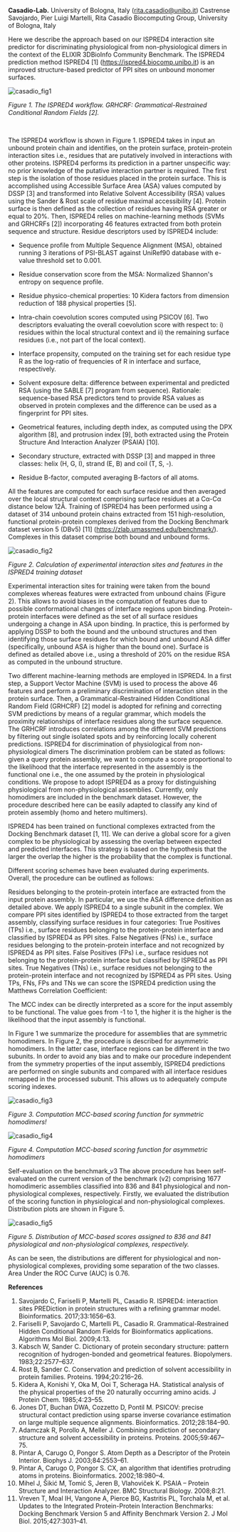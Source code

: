 **Casadio-Lab.**   University of Bologna, Italy   (rita.casadio@unibo.it)
Castrense Savojardo, Pier Luigi Martelli, Rita Casadio Biocomputing Group, University of Bologna, Italy

Here we describe the approach based on our ISPRED4 interaction site predictor for discriminating physiological from non-physiological dimers in the context of the ELIXIR 3DBioInfo Community Benchmark.
The ISPRED4 prediction method
ISPRED4 [1] (https://ispred4.biocomp.unibo.it) is an improved structure-based predictor of PPI sites on unbound monomer surfaces.



 ![casadio_fig1](https://user-images.githubusercontent.com/22592827/235601016-ce7835b1-9961-421c-9353-28cbd3aadc6d.png)


*Figure 1. The ISPRED4 workflow. GRHCRF: Grammatical-Restrained Conditional Random Fields [2].*

 <br />
  
The ISPRED4 workflow is shown in Figure 1. ISPRED4 takes in input an unbound protein chain and identifies, on the protein surface, protein-protein interaction sites i.e., residues that are putatively involved in interactions with other proteins. ISPRED4 performs its prediction in a partner unspecific way: no prior knowledge of the putative interaction partner is required. The first step is the isolation of those residues placed in the protein surface. This is accomplished using Accessible Surface Area (ASA) values computed by DSSP [3] and transformed into Relative Solvent Accessibility (RSA) values using the Sander & Rost scale of residue maximal accessibility [4]. Protein surface is then defined as the collection of residues having RSA greater or equal to 20%.
Then, ISPRED4 relies on machine-learning methods (SVMs and GRHCRFs [2]) incorporating 46 features extracted from both protein sequence and structure. Residue descriptors used by ISPRED4 include:

- Sequence profile from Multiple Sequence Alignment (MSA), obtained running 3 iterations of PSI-BLAST against UniRef90 database with e-value threshold set to 0.001.

- Residue conservation score from the MSA: Normalized Shannon's entropy on sequence profile.

- Residue physico-chemical properties: 10 Kidera factors from dimension reduction of 188 physical properties [5].

- Intra-chain coevolution scores computed using PSICOV [6]. Two descriptors evaluating the overall coevolution score with respect to: i) residues within the local structural context and ii) the remaining surface residues (i.e., not part of the local context).

- Interface propensity, computed on the training set for each residue type R as the log-ratio of frequencies of R in interface and surface, respectively.

- Solvent exposure delta: difference between experimental and predicted RSA (using the SABLE [7] program from sequence). Rationale: sequence-based RSA predictors tend to provide RSA values as observed in protein complexes and the difference can be used as a fingerprint for PPI sites.

- Geometrical features, including depth index, as computed using the DPX algorithm [8], and protrusion index [9], both extracted using the Protein Structure And Interaction Analyzer (PSAIA) [10].

- Secondary structure, extracted with DSSP [3] and mapped in three classes: helix (H, G, I), strand (E, B) and coil (T, S, -).

- Residue B-factor, computed averaging B-factors of all atoms.

All the features are computed for each surface residue and then averaged over the local structural context comprising surface residues at a Cα-Cα distance below 12Å.
Training of ISPRED4 has been performed using a dataset of 314 unbound protein chains extracted from 151 high-resolution, functional protein-protein complexes derived from the Docking Benchmark dataset version 5 (DBv5) [11] (https://zlab.umassmed.edu/benchmark/). Complexes in this dataset comprise both bound and unbound forms.
 
![casadio_fig2](https://user-images.githubusercontent.com/22592827/235601033-bbdd8c3a-da92-48f3-91ac-f3af56564dff.png)

*Figure 2. Calculation of experimental interaction sites and features in the ISPRED4 training dataset*
 
Experimental interaction sites for training were taken from the bound complexes whereas features were extracted from unbound chains (Figure 2). This allows to avoid biases in the computation of features due to possible conformational changes of interface regions upon binding. Protein-protein interfaces were defined as the set of all surface residues undergoing a change in ASA upon binding. In practice, this is performed by applying DSSP to both the bound and the unbound structures and then identifying those surface residues for which bound and unbound ASA differ (specifically, unbound ASA is higher than the bound one). Surface is defined as detailed above i.e., using a threshold of 20% on the residue RSA as computed in the unbound structure.
 
Two different machine-learning methods are employed in ISPRED4. In a first step, a Support Vector Machine (SVM) is used to process the above 46 features and perform a preliminary discrimination of interaction sites in the protein surface. Then, a Grammatical-Restrained Hidden Conditional Random Field (GRHCRF) [2] model is adopted for refining and correcting SVM predictions by means of a regular grammar, which models the proximity relationships of interface residues along the surface sequence. The GRHCRF introduces correlations among the different SVM predictions by filtering out single isolated spots and by reinforcing locally coherent predictions.
ISPRED4 for discrimination of physiological from non-physiological dimers
The discrimination problem can be stated as follows: given a query protein assembly, we want to compute a score proportional to the likelihood that the interface represented in the assembly is the functional one i.e., the one assumed by the protein in physiological conditions. We propose to adopt ISPRED4 as a proxy for distinguishing physiological from non-physiological assemblies. Currently, only homodimers are included in the benchmark dataset. However, the procedure described here can be easily adapted to classify any kind of protein assembly (homo and hetero multimers).

ISPRED4 has been trained on functional complexes extracted from the Docking Benchmark dataset [1, 11].  We can derive a global score for a given complex to be physiological by assessing the overlap between expected and predicted interfaces. This strategy is based on the hypothesis that the larger the overlap the higher is the probability that the complex is functional.

Different scoring schemes have been evaluated during experiments.
Overall, the procedure can be outlined as follows:
 
Residues belonging to the protein-protein interface are extracted from the input protein assembly. In particular, we use the ASA difference definition as detailed above.
We apply ISPRED4 to a single subunit in the complex.
We compare PPI sites identified by ISPRED4 to those extracted from the target assembly, classifying surface residues in four categories:
True Positives (TPs) i.e., surface residues belonging to the protein-protein interface and classified by ISPRED4 as PPI sites.
False Negatives (FNs) i.e., surface residues belonging to the protein-protein interface and not recognized by ISPRED4 as PPI sites.
False Positives (FPs) i.e., surface residues not belonging to the protein-protein interface but classified by ISPRED4 as PPI sites.
True Negatives (TNs) i.e., surface residues not belonging to the protein-protein interface and not recognized by ISPRED4 as PPI sites.
Using TPs, FNs, FPs and TNs we can score the ISPRED4 prediction using the Matthews Correlation Coefficient:
 
The MCC index can be directly interpreted as a score for the input assembly to be functional. The value goes from -1 to 1, the higher it is the higher is the likelihood that the input assembly is functional.

In Figure 1 we summarize the procedure for assemblies that are symmetric homodimers. In Figure 2, the procedure is described for asymmetric homodimers. In the latter case, interface regions can be different in the two subunits. In order to avoid any bias and to make our procedure independent from the symmetry properties of the input assembly, ISPRED4 predictions are performed on single subunits and compared with all interface residues remapped in the processed subunit. This allows us to adequately compute scoring indexes.


![casadio_fig3](https://user-images.githubusercontent.com/22592827/235601048-141cf3c1-247c-4431-902f-97ae5dfbd507.png)


*Figure 3. Computation MCC-based scoring function for symmetric homodimers!*

 
![casadio_fig4](https://user-images.githubusercontent.com/22592827/235601059-e3653d1f-0530-4d16-913a-2dee4825be1a.png)

*Figure 4. Computation MCC-based scoring function for asymmetric homodimers*


Self-evaluation on the benchmark_v3
The above procedure has been self-evaluated on the current version of the benchmark (v2) comprising 1677 homodimeric assemblies classified into 836 and 841 physiological and non-physiological complexes, respectively.
Firstly, we evaluated the distribution of the scoring function in physiological and non-physiological complexes. Distribution plots are shown in Figure 5.

![casadio_fig5](https://user-images.githubusercontent.com/22592827/235597886-7d55e899-9ea0-4ff6-9a26-bc9105937bf6.png)


*Figure 5. Distribution of MCC-based scores assigned to 836 and 841 physiological and non-physiological complexes, respectively.*
 
As can be seen, the distributions are different for physiological and non-physiological complexes, providing some separation of the two classes. Area Under the ROC Curve (AUC) is 0.76.


**References**

1. Savojardo C, Fariselli P, Martelli PL, Casadio R. ISPRED4: interaction sites PREDiction in protein structures with a refining grammar model. Bioinformatics. 2017;33:1656–63.
2. Fariselli P, Savojardo C, Martelli PL, Casadio R. Grammatical-Restrained Hidden Conditional Random Fields for Bioinformatics applications. Algorithms Mol Biol. 2009;4:13.
3. Kabsch W, Sander C. Dictionary of protein secondary structure: pattern recognition of hydrogen-bonded and geometrical features. Biopolymers. 1983;22:2577–637.
4. Rost B, Sander C. Conservation and prediction of solvent accessibility in protein families. Proteins. 1994;20:216–26.
5. Kidera A, Konishi Y, Oka M, Ooi T, Scheraga HA. Statistical analysis of the physical properties of the 20 naturally occurring amino acids. J Protein Chem. 1985;4:23–55.
6. Jones DT, Buchan DWA, Cozzetto D, Pontil M. PSICOV: precise structural contact prediction using sparse inverse covariance estimation on large multiple sequence alignments. Bioinformatics. 2012;28:184–90.
7. Adamczak R, Porollo A, Meller J. Combining prediction of secondary structure and solvent accessibility in proteins. Proteins. 2005;59:467–75.
8. Pintar A, Carugo O, Pongor S. Atom Depth as a Descriptor of the Protein Interior. Biophys J. 2003;84:2553–61.
9. Pintar A, Carugo O, Pongor S. CX, an algorithm that identifies protruding atoms in proteins. Bioinformatics. 2002;18:980–4.
10. Mihel J, Šikić M, Tomić S, Jeren B, Vlahoviček K. PSAIA – Protein Structure and Interaction Analyzer. BMC Structural Biology. 2008;8:21.
11. Vreven T, Moal IH, Vangone A, Pierce BG, Kastritis PL, Torchala M, et al. Updates to the Integrated Protein-Protein Interaction Benchmarks: Docking Benchmark Version 5 and Affinity Benchmark Version 2. J Mol Biol. 2015;427:3031–41.
 
 
